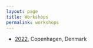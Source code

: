 ```yaml
---
layout: page
title: Workshops
permalink: workshops
---
```


- [2022](https://2022.sigbit.org/), Copenhagen, Denmark
